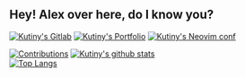## Hey! Alex over here, do I know you?

[![Kutiny's Gitlab](https://assets.alexaguirre.com.ar/gitlab.png)](https://gitlab.com/kutiny)
[![Kutiny's Portfolio](https://assets.alexaguirre.com.ar/portfolio.png)](https://alexaguirre.com.ar)
[![Kutiny's Neovim conf](https://assets.alexaguirre.com.ar/neovim.png)](https://github.com/kutiny/.dotfiles/tree/main/nvim)

[![Contributions](https://github-readme-streak-stats.herokuapp.com/?user=kutiny&theme=vue-dark&hide_border=true)](https://github.com/kutiny)
[![Kutiny's github stats](https://github-readme-stats.vercel.app/api?username=kutiny&theme=vue-dark&show_icons=true&hide_border=true&count_private=true&custom_title=Kutiny's+Github+Stats)](https://github.com/kutiny)<br>
[![Top Langs](https://github-readme-stats.vercel.app/api/top-langs/?username=kutiny&theme=vue-dark&show_icons=true&hide_border=true&count_private=true)](https://github.com/kutiny)

